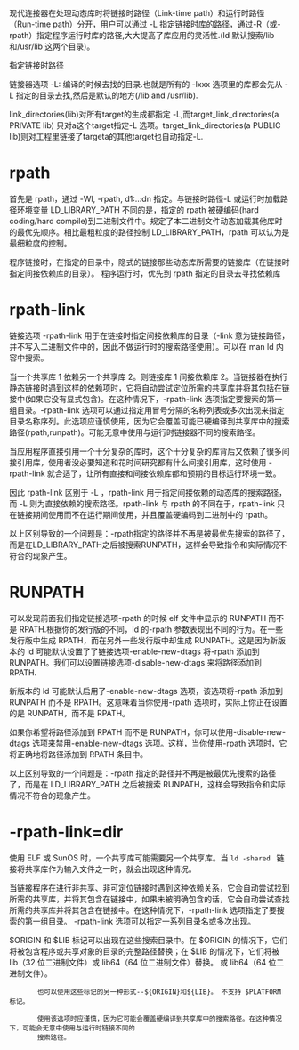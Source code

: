 现代连接器在处理动态库时将链接时路径（Link-time path）和运行时路径（Run-time path）分开，用户可以通过 -L 指定链接时库的路径，通过-R（或-rpath）指定程序运行时库的路径,大大提高了库应用的灵活性.(ld 默认搜索/lib 和/usr/lib 这两个目录)。

指定链接时路径

链接器选项 -L: 编译的时候去找的目录.也就是所有的 -lxxx 选项里的库都会先从 -L 指定的目录去找,然后是默认的地方(/lib and /usr/lib).

link_directories(lib)对所有target的生成都指定 -L,而target_link_directories(a PRIVATE lib) 只对a这个target指定-L 选项。target_link_directories(a PUBLIC lib)则对工程里链接了targeta的其他target也自动指定-L.


# rpath

首先是 rpath，通过 -Wl, -rpath, d1:..:dn 指定。与链接时路径-L 或运行时加载路径环境变量 LD_LIBRARY_PATH 不同的是，指定的 rpath 被硬编码(hard coding/hard compile)到二进制文件中。规定了本二进制文件动态加载其他库时的最优先顺序。相比最粗粒度的路径控制 LD_LIBRARY_PATH，rpath 可以认为是最细粒度的控制。


程序链接时，在指定的目录中，隐式的链接那些动态库所需要的链接库（在链接时指定间接依赖库的目录）。
程序运行时，优先到 rpath 指定的目录去寻找依赖库

# rpath-link

链接选项 -rpath-link 用于在链接时指定间接依赖库的目录（-link 意为链接路径，并不写入二进制文件中的，因此不做运行时的搜索路径使用）。可以在 man ld 内容中搜索。

当一个共享库 1 依赖另一个共享库 2。则链接库 1 间接依赖库 2。当链接器在执行静态链接时遇到这样的依赖项时，它将自动尝试定位所需的共享库并将其包括在链接中(如果它没有显式包含)。在这种情况下，-rpath-link 选项指定要搜索的第一组目录。-rpath-link 选项可以通过指定用冒号分隔的名称列表或多次出现来指定目录名称序列。此选项应谨慎使用，因为它会覆盖可能已硬编译到共享库中的搜索路径(rpath,runpath)。可能无意中使用与运行时链接器不同的搜索路径。

当应用程序直接引用一个十分复杂的库时，这个十分复杂的库背后又依赖了很多间接引用库，使用者没必要知道和花时间研究都有什么间接引用库，这时使用 -rpath-link 就合适了，让所有直接和间接依赖库都和预期的目标运行环境一致。

因此 rpath-link 区别于 -L ，rpath-link 用于指定间接依赖的动态库的搜索路径，而 -L 则为直接依赖的搜索路径。rpath-link 与 rpath 的不同在于，rpath-link 只在链接期间使用而不在运行期间使用，并且覆盖硬编码到二进制中的 rpath。

以上区别导致的一个问题是：-rpath指定的路径并不再是被最优先搜索的路径了，而是在LD_LIBRARY_PATH之后被搜索RUNPATH，这样会导致指令和实际情况不符合的现象产生。

# RUNPATH

可以发现前面我们指定链接选项-rpath 的时候 elf 文件中显示的 RUNPATH 而不是 RPATH.根据你的发行版的不同，ld 的-rpath 参数表现出不同的行为。在一些发行版中生成 RPATH，而在另外一些发行版中却生成 RUNPATH。这是因为新版本的 ld 可能默认设置了了链接选项-enable-new-dtags 将-rpath 添加到 RUNPATH。我们可以设置链接选项-disable-new-dtags 来将路径添加到 RPATH.

新版本的 ld 可能默认启用了-enable-new-dtags 选项，该选项将-rpath 添加到 RUNPATH 而不是 RPATH。这意味着当你使用-rpath 选项时，实际上你正在设置的是 RUNPATH，而不是 RPATH。

如果你希望将路径添加到 RPATH 而不是 RUNPATH，你可以使用-disable-new-dtags 选项来禁用-enable-new-dtags 选项。这样，当你使用-rpath 选项时，它将正确地将路径添加到 RPATH 条目中。

以上区别导致的一个问题是：-rpath 指定的路径并不再是被最优先搜索的路径了，而是在 LD_LIBRARY_PATH 之后被搜索 RUNPATH，这样会导致指令和实际情况不符合的现象产生。

# -rpath-link=dir

使用 ELF 或 SunOS 时，一个共享库可能需要另一个共享库。当 `ld -shared ` 链接将共享库作为输入文件之一时，就会出现这种情况。

当链接程序在进行非共享、非可定位链接时遇到这种依赖关系，它会自动尝试找到所需的共享库，并将其包含在链接中，如果未被明确包含的话，它会自动尝试查找所需的共享库并将其包含在链接中。在这种情况下，-rpath-link 选项指定了要搜索的第一组目录。 -rpath-link 选项可以指定一系列目录名或多次出现。

$ORIGIN 和 $LIB 标记可以出现在这些搜索目录中。在 $ORIGIN 的情况下，它们将被包含程序或共享对象的目录的完整路径替换；在 $LIB 的情况下，它们将被 lib（32 位二进制文件）或 lib64（64 位二进制文件）替换。
           或 lib64（64 位二进制文件）。

           也可以使用这些标记的另一种形式--${ORIGIN}和${LIB}。 不支持 $PLATFORM 标记。

           使用该选项时应谨慎，因为它可能会覆盖硬编译到共享库中的搜索路径。在这种情况下，可能会无意中使用与运行时链接不同的
           搜索路径。
